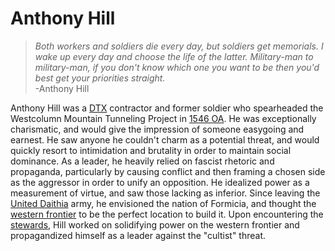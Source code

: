 # Anthony Hill

> *Both workers and soldiers die every day, but soldiers get memorials. I wake up every day and choose the life of the latter. Military-man to military-man, if you don't know which one you want to be then you'd best get your priorities straight.*  
> -Anthony Hill

Anthony Hill was a [DTX](../../organizations/other/dtx.md) contractor and former soldier who spearheaded the Westcolumn Mountain Tunneling Project in [1546 OA](../../calendar.md#reckoning). He was exceptionally charismatic, and would give the impression of someone easygoing and earnest. He saw anyone he couldn't charm as a potential threat, and would quickly resort to intimidation and brutality in order to maintain social dominance. As a leader, he heavily relied on fascist rhetoric and propaganda, particularly by causing conflict and then framing a chosen side as the aggressor in order to unify an opposition. He idealized power as a measurement of virtue, and saw those lacking as inferior. Since leaving the [United Daithia](../../organizations/nations/united-daithia.md) army, he envisioned the nation of Formicia, and thought the [western frontier](../../geography/continents/daithia.md#western-frontier) to be the perfect location to build it. Upon encountering the [stewards](../../organizations/other/stewards.md), Hill worked on solidifying power on the western frontier and propagandized himself as a leader against the "cultist" threat.